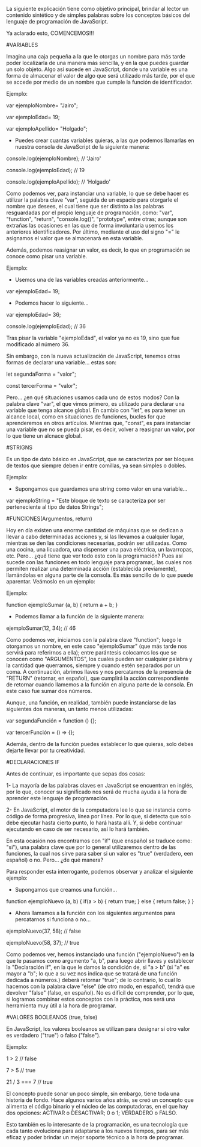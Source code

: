 La siguiente explicación tiene como objetivo principal, brindar al lector un contenido sintético y de simples palabras sobre los conceptos básicos del lenguaje de programación de JavaScript.

Ya aclarado esto, COMENCEMOS!!!

#VARIABLES

Imagina una caja pequeña a la que le otorgas un nombre para más tarde poder localizarla de una manera más sencilla, y en la que puedes guardar un solo objeto. Algo así sucede en JavaScript, donde una variable es una forma de almacenar el valor de algo que será utilizado más tarde, por el que se accede por medio de un nombre que cumple la función de identificador.

Ejemplo:

var ejemploNombre= "Jairo";

var ejemploEdad= 19;

var ejemploApellido= "Holgado";

* Puedes crear cuantas variables quieras, a las que podemos llamarlas en nuestra consola de JavaScript de la siguiente manera:

console.log(ejemploNombre); // 'Jairo'

console.log(ejemploEdad); // 19

console.log(ejemploApellido); // 'Holgado'

Como podemos ver, para instanciar una variable, lo que se debe hacer es utilizar la palabra clave "var", seguida de un espacio para otorgarle el nombre que desees, el cual tiene que ser distinto a las palabras resguardadas por el propio lenguaje de programación, como: "var", "function", "return", "console.log()", "prototype", entre otras; aunque son extrañas las ocasiones en las que de forma involuntaria usemos los anteriores identificadores. Por último, mediante el uso del signo "=" le asignamos el valor que se almacenará en esta variable.

Además, podemos reasignar un valor, es decir, lo que en programación se conoce como pisar una variable.

Ejemplo:

* Usemos una de las variables creadas anteriormente...

var ejemploEdad= 19;

* Podemos hacer lo siguiente...

var ejemploEdad= 36;

console.log(ejemploEdad); // 36

Tras pisar la variable "ejemploEdad", el valor ya no es 19, sino que fue modificado al número 36.

Sin embargo, con la nueva actualización de JavaScript, tenemos otras formas de declarar una variable... estas son:

let segundaForma = "valor";

const tercerForma = "valor";

Pero... ¿en qué situaciones usamos cada uno de estos modos? Con la palabra clave "var", el que vimos primero, es utilizado para declarar una variable que tenga alcance global. En cambio con "let", es para tener un alcance local, como en situaciones de funciones, bucles for que aprenderemos en otros artículos. Mientras que, "const", es para instanciar una variable que no se pueda pisar, es decir, volver a reasignar un valor, por lo que tiene un alcnace global.

#STRIGNS

Es un tipo de dato básico en JavaScript, que se caracteriza por ser bloques de textos que siempre deben ir entre comillas, ya sean simples o dobles.

Ejemplo:

* Supongamos que guardamos una string como valor en una variable...

var ejemploString = "Este bloque de texto se caracteriza por ser perteneciente al tipo de datos Strings";

#FUNCIONES(Argumentos, return)

Hoy en día existen una enorme cantidad de máquinas que se dedican a llevar a cabo determinadas acciones y, si las llevamos a cualquier lugar, mientras se den las condiciones necesarias, podrán ser utilizadas. Como una cocina, una licuadora, una dispenser una pava eléctrica, un lavarropas, etc. Pero... ¿qué tiene que ver todo esto con la programación? Pues así sucede con las funciones en todo lenguaje para programar,. las cuales nos permiten realizar una determinada acción (establecida previamente), llamándolas en alguna parte de la consola. Es más sencillo de lo que puede aparentar. Veámoslo en un ejemplo:

Ejemplo:

function ejemploSumar (a, b) {
				return a + b;
}

* Podemos llamar a la función de la siguiente manera:

ejemploSumar(12, 34); // 46

Como podemos ver, iniciamos con la palabra clave "function"; luego le otorgamos un nombre, en este caso "ejemploSumar" (que más tarde nos servirá para referirnos a ella); entre parántesis colocamos los que se conocen como "ARGUMENTOS", los cuales pueden ser cualquier palabra y la cantidad que querramos, siempre y cuando estén separados por un coma. A continuación, abrimos llaves y nos percatamos de la presencia de "RETURN" (retornar, en español), que cumplirá la acción correspondiente de retornar cuando llamemos a la función en alguna parte de la consola. En este caso fue sumar dos números.

Aunque, una función, en realidad, también puede instanciarse de las siguientes dos maneras, un tanto menos utilizadas:

var segundaFunción = function () {};

var tercerFunción = () => {};

Además, dentro de la función puedes establecer lo que quieras, solo debes dejarte llevar por tu creatividad.

#DECLARACIONES IF

Antes de continuar, es importante que sepas dos cosas:

1- La mayoría de las palabras claves en JavaScript se encuentran en inglés, por lo que, conocer su significado nos será de mucha ayuda a la hora de aprender este lenguaje de programación.

2- En JavaScript, el motor de la computadora lee lo que se instancia como código de forma progresiva, línea por línea. Por lo que, si detecta que solo debe ejecutar hasta cierto punto, lo hará hasta allí. Y, si debe continuar ejecutando en caso de ser necesario, así lo hará también.

En esta ocasión nos encontramos con "if" (que enspañol se traduce como: "si"), una palabra clave que por lo general utilizaremos dentro de las funciones, la cual nos sirve para saber si un valor es "true" (verdadero, een español) o no. Pero... ¿de qué manera?

Para responder esta interrogante, podemos observar y analizar el siguiente ejemplo:

* Supongamos que creamos una función...

function ejemploNuevo (a, b) {
				if(a > b) {
								return true;
				} else {
								return false;
				}
}

* Ahora llamamos a la función con los siguientes argumentos para percatarnos si funciona o no...

ejemploNuevo(37, 58); // false

ejemploNuevo(58, 37); // true

Como podemos ver, hemos instanciado una función ("ejemploNuevo") en la que le pasamos como argumento "a, b", para luego abrir llaves y establecer la "Declaración if", en la que le damos la condición de, si "a > b" (si "a" es mayor a "b"; lo que a su vez nos indica que se tratará de una función dedicada a números.) deberá retornar "true"; de lo contrario, lo cual lo hacemos con la palabra clave "else" (de otro modo, en español), tendrá que devolver "false" (falso, en español). No es difícil de comprender, por lo que, si logramos combinar estos conceptos con la práctica, nos será una herramienta muy útil a la hora de programar.

#VALORES BOOLEANOS (true, false)

En JavaScript, los valores booleanos se utilizan para designar si otro valor es verdadero ("true") o falso ("false").

Ejemplo:

1 > 2 // false

7 > 5 // true

21 / 3 === 7 // true

El concepto puede sonar un poco simple, sin embargo, tiene toda una historia de fondo. Hace algunos varios años atrás, se creó un concepto que alimenta el código binario y el núcleo de las computadoras, en el que hay dos opciones: ACTIVAR o DESACTIVAR; 0 o 1; VERDADERO o FALSO.

Esto también es lo interesante de la programación, es una tecnología que cada tanto evoluciona para adaptarse a los nuevos tiempos, para ser más eficaz y poder brindar un mejor soporte técnico a la hora de programar.